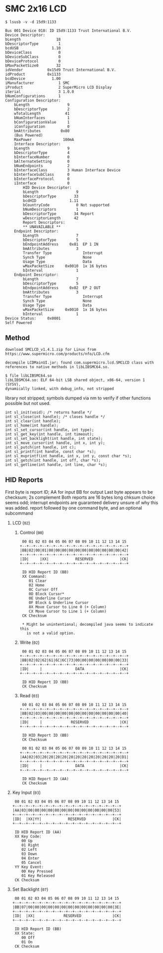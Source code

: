 # SMC 2x16 LCD

    $ lsusb -v -d 15d9:1133

    Bus 001 Device 010: ID 15d9:1133 Trust International B.V.
    Device Descriptor:
    bLength                18
    bDescriptorType         1
    bcdUSB               1.10
    bDeviceClass            0
    bDeviceSubClass         0
    bDeviceProtocol         0
    bMaxPacketSize0        32
    idVendor           0x15d9 Trust International B.V.
    idProduct          0x1133
    bcdDevice            1.00
    iManufacturer           1 SMC
    iProduct                2 SuperMicro LCD Display
    iSerial                 3 1.0.0
    bNumConfigurations      1
    Configuration Descriptor:
        bLength                 9
        bDescriptorType         2
        wTotalLength           41
        bNumInterfaces          1
        bConfigurationValue     1
        iConfiguration          0
        bmAttributes         0x80
        (Bus Powered)
        MaxPower              100mA
        Interface Descriptor:
        bLength                 9
        bDescriptorType         4
        bInterfaceNumber        0
        bAlternateSetting       0
        bNumEndpoints           2
        bInterfaceClass         3 Human Interface Device
        bInterfaceSubClass      0
        bInterfaceProtocol      0
        iInterface              0
            HID Device Descriptor:
            bLength                 9
            bDescriptorType        33
            bcdHID               1.11
            bCountryCode            0 Not supported
            bNumDescriptors         1
            bDescriptorType        34 Report
            wDescriptorLength      42
            Report Descriptors:
            ** UNAVAILABLE **
        Endpoint Descriptor:
            bLength                 7
            bDescriptorType         5
            bEndpointAddress     0x81  EP 1 IN
            bmAttributes            3
            Transfer Type              Interrupt
            Synch Type                 None
            Usage Type                 Data
            wMaxPacketSize     0x0010  1x 16 bytes
            bInterval               1
        Endpoint Descriptor:
            bLength                 7
            bDescriptorType         5
            bEndpointAddress     0x02  EP 2 OUT
            bmAttributes            3
            Transfer Type              Interrupt
            Synch Type                 None
            Usage Type                 Data
            wMaxPacketSize     0x0010  1x 16 bytes
            bInterval               1
    Device Status:     0x0001
    Self Powered

## Method

    download SMCLCD_v1.4.1.zip for Linux from https://www.supermicro.com/products/nfo/LCD.cfm

    decompile LCDMainUI.jar; found com.supermicro.lcd.SMCLCD class with
    references to native methods in libLIBSMC64.so.

    $ file libLIBSMC64.so
    libLIBSMC64.so: ELF 64-bit LSB shared object, x86-64, version 1 (SYSV),
    dynamically linked, with debug_info, not stripped

library not stripped; symbols dumped via nm to verify if other functions
possible but not used.

    int sl_init(void); /* returns handle */
    int sl_close(int handle); /* closes handle */
    int sl_clear(int handle);
    int sl_home(int handle);
    int sl_set_cursor(int handle, int type);
    int sl_get_key(int handle, int timeout);
    int sl_set_backlight(int handle, int state);
    int sl_move_cursor(int handle, int x, int y);
    int sl_putch(int handle, int c);
    int sl_printf(int handle, const char *s);
    int sl_mvprintf(int handle, int x, int y, const char *s);
    int sl_getch(int handle, int off, char *s);
    int sl_getline(int handle, int line, char *s);

## HID Reports

First byte is report ID; AA for input BB for output
Last byte appears to be checksum; 2s complement
Both reports are 16 bytes long
chksum choice seems odd; interrupt endpoints are guaranteed delivery unsure of
why this was added.
report followed by one command byte, and an optional subcommand

1.  LCD (`02`)

    1.  Control (`00`)

             00 01 02 03 04 05 06 07 08 09 10 11 12 13 14 15
            +--+--+--+--+--+--+--+--+--+--+--+--+--+--+--+--+
            |BB|02|00|01|00|00|00|00|00|00|00|00|00|00|00|42|
            +--+--+--+--+--+--+--+--+--+--+--+--+--+--+--+--+
            |ID|     |XX|            RESERVED            |CK|
            +--+--+--+--+--+--+--+--+--+--+--+--+--+--+--+--+

             ID HID Report ID (BB)
             XX Command:
                01 Clear
                02 Home
                0C Cursor Off
                0D Block Cursor*
                0E Underline Cursor
                0F Block & Underline Cursor
                8X Move Cursor to Line 0 (+ Column)
                CX Move Cursor to Line 1 (+ Column)
             CK Checksum

             * Might be unintentional; decompiled java seems to indicate this
               is not a valid option.

    2.  Write (`02`)

             00 01 02 03 04 05 06 07 08 09 10 11 12 13 14 15
            +--+--+--+--+--+--+--+--+--+--+--+--+--+--+--+--+
            |BB|02|02|62|61|6C|6C|73|00|00|00|00|00|00|00|33|
            +--+--+--+--+--+--+--+--+--+--+--+--+--+--+--+--+
            |ID|     |               DATA                |CK|
            +--+--+--+--+--+--+--+--+--+--+--+--+--+--+--+--+

             ID HID Report ID (BB)
             CK Checksum

    3.  Read (`03`)

             00 01 02 03 04 05 06 07 08 09 10 11 12 13 14 15
            +--+--+--+--+--+--+--+--+--+--+--+--+--+--+--+--+
            |BB|02|03|00|00|00|00|00|00|00|00|00|00|00|00|40|
            +--+--+--+--+--+--+--+--+--+--+--+--+--+--+--+--+
            |ID|     |             RESERVED              |CK|
            +--+--+--+--+--+--+--+--+--+--+--+--+--+--+--+--+

             ID HID Report ID (BB)
             CK Checksum

             00 01 02 03 04 05 06 07 08 09 10 11 12 13 14 15
            +--+--+--+--+--+--+--+--+--+--+--+--+--+--+--+--+
            |AA|02|03|20|20|20|20|20|20|20|20|20|20|20|20|D1|
            +--+--+--+--+--+--+--+--+--+--+--+--+--+--+--+--+
            |ID|     |               DATA                |CK|
            +--+--+--+--+--+--+--+--+--+--+--+--+--+--+--+--+

             ID HID Report ID (AA)
             CK Checksum

2.  Key Input (`03`)

         00 01 02 03 04 05 06 07 08 09 10 11 12 13 14 15
        +--+--+--+--+--+--+--+--+--+--+--+--+--+--+--+--+
        |AA|03|00|00|00|00|00|00|00|00|00|00|00|00|00|53|
        +--+--+--+--+--+--+--+--+--+--+--+--+--+--+--+--+
        |ID|  |XX|YY|            RESERVED            |CK|
        +--+--+--+--+--+--+--+--+--+--+--+--+--+--+--+--+

         ID HID Report ID (AA)
         XX Key Code:
            00 Up
            01 Right
            02 Left
            03 Down
            04 Enter
            05 Cancel
         YY Key Event:
            00 Key Pressed
            01 Key Released
         CK Checksum

3.  Set Backlight (`07`)

         00 01 02 03 04 05 06 07 08 09 10 11 12 13 14 15
        +--+--+--+--+--+--+--+--+--+--+--+--+--+--+--+--+
        |BB|07|00|00|00|00|00|00|00|00|00|00|00|00|00|3E|
        +--+--+--+--+--+--+--+--+--+--+--+--+--+--+--+--+
        |ID|  |XX|             RESERVED              |CK|
        +--+--+--+--+--+--+--+--+--+--+--+--+--+--+--+--+

         ID HID Report ID (BB)
         XX State:
            00 Off
            01 On
         CK Checksum

